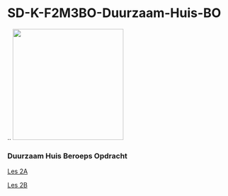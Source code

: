 # SD-K-F2M3BO-Duurzaam-Huis-BO

  
..
<img src="https://github.com/MediacollegeAmsterdam/SD-K-F2M3BO-Duurzaam-Huis-BO/blob/main/Duurzaam_huis_logo.png" width=250>
### Duurzaam Huis Beroeps Opdracht  


[Les 2A](32333.hosts1.ma-cloud.nl/InternetOfThings/SD-K-F2M3BO-Duurzaam-Huis-BO-main/les2A/testMyApi.html)

[Les 2B](http://32333.hosts1.ma-cloud.nl/InternetOfThings/SD-K-F2M3BO-Duurzaam-Huis-BO-main/les2B/testMyApiAjax.html)